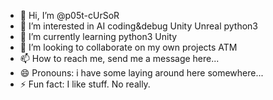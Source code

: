 - 👋 Hi, I’m @p05t-cUrSoR
- 👀 I’m interested in AI coding&debug Unity Unreal python3 
- 🌱 I’m currently learning python3 Unity
- 💞️ I’m looking to collaborate on my own projects ATM
- 📫 How to reach me, send me a message here...
- 😄 Pronouns: i have some laying around here somewhere...
- ⚡ Fun fact: I like stuff. No really. 

<!---
p05t-cUrSoR/p05t-cUrSoR is a ✨ special ✨ repository because its `README.md` (this file) appears on your GitHub profile.
You can click the Preview link to take a look at your changes.
--->
